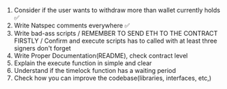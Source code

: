 1. Consider if the user wants to withdraw more than wallet currently holds ✅
2. Write Natspec comments everywhere ✅
3. Write bad-ass scripts / REMEMBER TO SEND ETH TO THE CONTRACT FIRSTLY / Confirm and execute scripts has to called with at least three signers don't forget
4. Write Proper Documentation(README), check contract level
4. Explain the execute function in simple and clear
5. Understand if the timelock function has  a waiting period
6. Check how you can improve the codebase(libraries, interfaces, etc,)
